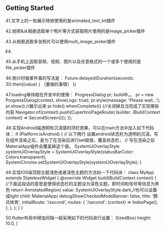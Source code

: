## Getting Started
41.文字上的一些展示特效使用的是animated_text_kit插件

42.拍照&从相册选取单个照片等方式获取照片使用的是image_picker插件

43.从相册选取多张照片可以使用multi_image_picker插件

44.

45.从手机上选取音频、视频、图片以及任意格式的一个或多个使用的是file_picker插件

46.倒计时做某件事的写法是：
Future.delayed(Duration(seconds: 3)).then((value) {
  （要做的事情）
})

47.loading等待框在开发中的使用：
ProgressDialog pr;
build中。。
pr = new ProgressDialog(context, showLogs: true);
pr.style(message: 'Please wait...');
pr.show();//展示出来
pr.hide().whenComplete(() {//关闭掉且当完成了实现哪些内容
  Navigator.of(context).push(CupertinoPageRoute(
      builder: (BuildContext context) => SecondScreen()));
});

48.实现Android端透明有沉浸感的顶栏效果，可以在main方法中加入如下代码块：
if (Platform.isAndroid) {
  // 以下两行 设置android状态栏为透明的沉浸。写在组件渲染之后，是为了在渲染后进行set赋值，覆盖状态栏，
  // 写在渲染之前MaterialApp组件会覆盖掉这个值。
  SystemUiOverlayStyle systemUiOverlayStyle =
      SystemUiOverlayStyle(statusBarColor: Colors.transparent);
  SystemChrome.setSystemUIOverlayStyle(systemUiOverlayStyle);
}

49.实现IOS端顶部主题浅色或者深色主题的方法如一下代码块：
class MyApp extends StatelessWidget {
  @override
  Widget build(BuildContext context) {
    //下面这段话的意思是使得状态栏的主题设为深色主题，即时间和信号等信息为黑色
    return AnnotatedRegion<SystemUiOverlayStyle>(
      value: SystemUiOverlayStyle.dark,//也可以设置成light
      child: MaterialApp(
        debugShowCheckedModeBanner: false,
        title: '腾讯体育',
        initialRoute: '/second',
        routes: {
          '/second': (context) => IndexPage(),
        },
      ),
    );
  }
}

50.flutter布局中增加间隔一般采用如下的代码进行设置：
SizedBox(
  height: 10.0,
)